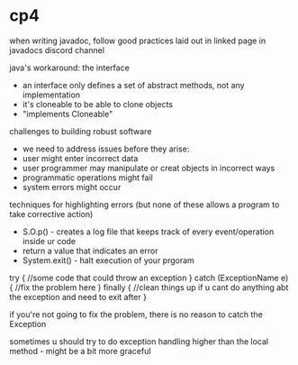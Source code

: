 # cp4

when writing javadoc, follow good practices laid out in linked page in javadocs discord channel

java's workaround: the interface
- an interface only defines a set of abstract methods, not any implementation
- it's cloneable to be able to clone objects
-   "implements Cloneable"

challenges to building robust software
- we need to address issues before they arise:
-   user might enter incorrect data
-   user programmer may manipulate or creat objects in incorrect ways
-   programmatic operations might fail
-   system errors might occur

techniques for highlighting errors (but none of these allows a program to take corrective action)
-   S.O.p() - creates a log file that keeps track of every event/operation inside ur code
-   return a value that indicates an error
-   System.exit() - halt execution of your prgoram

try {
//some code that could throw an exception
}
catch (ExceptionName e) {
//fix the problem here
}
finally {
//clean things up if u cant do anything abt the exception and need to exit after
}

if you're not going to fix the problem, there is no reason to catch the Exception

sometimes u should try to do exception handling higher than the local method - might be a bit more graceful
